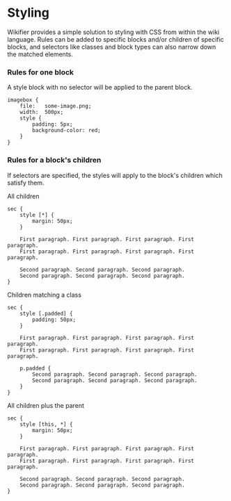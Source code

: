 # Styling

Wikifier provides a simple solution to styling with CSS from within the wiki
language. Rules can be added to specific blocks and/or children of specific
blocks, and selectors like classes and block types can also narrow down the
matched elements.

### Rules for one block

A style block with no selector will be applied to the parent block.

```
imagebox {
    file:   some-image.png;
    width:  500px;
    style {
        padding: 5px;
        background-color: red;
    }
}
```

### Rules for a block's children

If selectors are specified, the styles will apply to the block's children
which satisfy them.

All children
```
sec {
    style [*] {
        margin: 50px;
    }

    First paragraph. First paragraph. First paragraph. First paragraph.
    First paragraph. First paragraph. First paragraph. First paragraph.

    Second paragraph. Second paragraph. Second paragraph.
    Second paragraph. Second paragraph. Second paragraph.
}
```

Children matching a class
```
sec {
    style [.padded] {
        padding: 50px;
    }

    First paragraph. First paragraph. First paragraph. First paragraph.
    First paragraph. First paragraph. First paragraph. First paragraph.

    p.padded {
        Second paragraph. Second paragraph. Second paragraph.
        Second paragraph. Second paragraph. Second paragraph.
    }
}
```

All children plus the parent
```
sec {
    style [this, *] {
        margin: 50px;
    }

    First paragraph. First paragraph. First paragraph. First paragraph.
    First paragraph. First paragraph. First paragraph. First paragraph.

    Second paragraph. Second paragraph. Second paragraph.
    Second paragraph. Second paragraph. Second paragraph.
}
```
